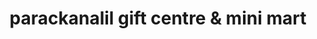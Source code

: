 ---
title: "parackanalil gift centre & mini mart"
url: /ranni/parackanalil-gift-centre-und-mini-mart/
shop: Andenken
---